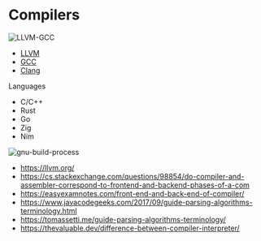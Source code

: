 # Compilers

![LLVM-GCC](https://sites.google.com/site/whatisllvm/_/rsrc/1395111959981/project-definition/GCC%20vs%20LLVM.png)

- [LLVM](https://en.wikipedia.org/wiki/LLVM)
- [GCC](https://en.wikipedia.org/wiki/GNU_Compiler_Collection)
- [Clang](https://en.wikipedia.org/wiki/Clang)

Languages
- C/C++
- Rust
- Go
- Zig
- Nim


![gnu-build-process](https://user-images.githubusercontent.com/8178412/210178032-05870a3a-2729-4f74-ba8d-058485d737c1.png)

- https://llvm.org/
- https://cs.stackexchange.com/questions/98854/do-compiler-and-assembler-correspond-to-frontend-and-backend-phases-of-a-com
- https://easyexamnotes.com/front-end-and-back-end-of-compiler/
- https://www.javacodegeeks.com/2017/09/guide-parsing-algorithms-terminology.html
- https://tomassetti.me/guide-parsing-algorithms-terminology/
- https://thevaluable.dev/difference-between-compiler-interpreter/